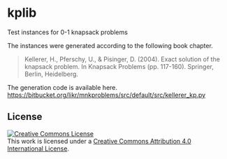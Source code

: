 # kplib

Test instances for 0-1 knapsack problems

The instances were generated according to the following book chapter. 

> Kellerer, H., Pferschy, U., & Pisinger, D. (2004). Exact solution of the knapsack problem. In Knapsack Problems (pp. 117-160). Springer, Berlin, Heidelberg.

The generation code is available here.
https://bitbucket.org/likr/mnkproblems/src/default/src/kellerer_kp.py

## License

<a rel="license" href="http://creativecommons.org/licenses/by/4.0/"><img alt="Creative Commons License" style="border-width:0" src="https://i.creativecommons.org/l/by/4.0/88x31.png" /></a><br />This work is licensed under a <a rel="license" href="http://creativecommons.org/licenses/by/4.0/">Creative Commons Attribution 4.0 International License</a>.
